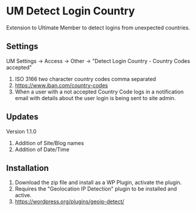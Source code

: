 # UM Detect Login Country
Extension to Ultimate Member to detect logins from unexpected countries.
## Settings
UM Settings -> Access -> Other -> "Detect Login Country - Country Codes accepted"

1. ISO 3166 two character country codes comma separated
2. https://www.iban.com/country-codes
3. When a user with a not accepted Country Code logs in a notification email with details about the user login is being sent to site admin.

## Updates
Version 1.1.0
1. Addition of Site/Blog names
2. Addition of Date/Time

## Installation
1. Download the zip file and install as a WP Plugin, activate the plugin.
2. Requires the "Geolocation IP Detection" plugin to be installed and active.
3. https://wordpress.org/plugins/geoip-detect/

